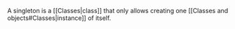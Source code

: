 A singleton is a [[Classes|class]] that only allows creating one [[Classes and objects#Classes|instance]] of itself.
